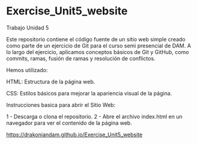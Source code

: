 # Exercise_Unit5_website
Trabajo Unidad 5

Este repositorio contiene el código fuente de un sitio web simple creado como parte de un ejercicio de Git para el curso semi presencial de DAM. A lo largo del ejercicio, aplicamos conceptos básicos de Git y GitHub, como commits, ramas, fusión de ramas y resolución de conflictos.

Hemos utilizado:

HTML: Estructura de la página web.

CSS: Estilos básicos para mejorar la apariencia visual de la página.


Instrucciones basica para abrir el Sitio Web:

1 - Descarga o clona el repositorio.
2 - Abre el archivo index.html en un navegador para ver el contenido de la página web.


https://drakoniandam.github.io/Exercise_Unit5_website
